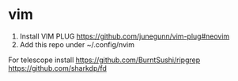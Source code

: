 # vim
1. Install VIM PLUG https://github.com/junegunn/vim-plug#neovim
2. Add this repo under ~/.config/nvim

For telescope install
https://github.com/BurntSushi/ripgrep
https://github.com/sharkdp/fd
